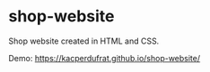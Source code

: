 # shop-website

Shop website created in HTML and CSS.

Demo: https://kacperdufrat.github.io/shop-website/
